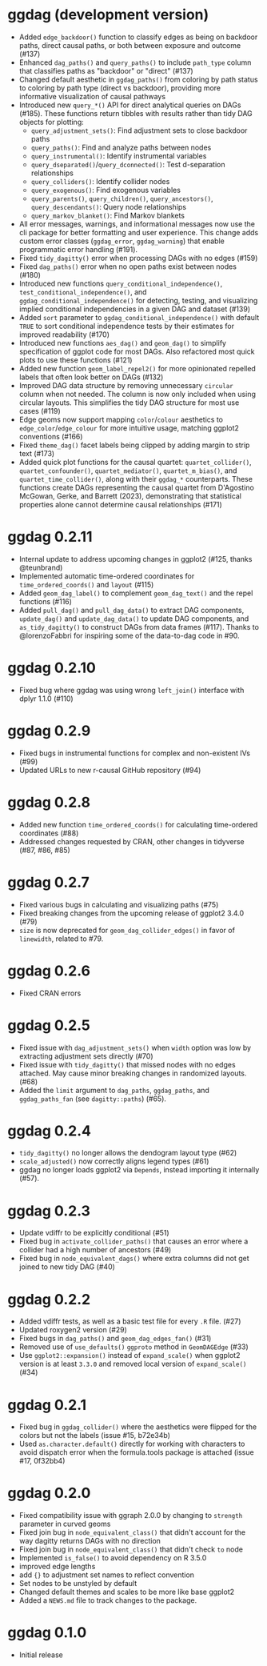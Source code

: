 # ggdag (development version)

* Added `edge_backdoor()` function to classify edges as being on backdoor paths, direct causal paths, or both between exposure and outcome (#137)
* Enhanced `dag_paths()` and `query_paths()` to include `path_type` column that classifies paths as "backdoor" or "direct" (#137)
* Changed default aesthetic in `ggdag_paths()` from coloring by path status to coloring by path type (direct vs backdoor), providing more informative visualization of causal pathways
* Introduced new `query_*()` API for direct analytical queries on DAGs (#185). These functions return tibbles with results rather than tidy DAG objects for plotting:
  - `query_adjustment_sets()`: Find adjustment sets to close backdoor paths
  - `query_paths()`: Find and analyze paths between nodes
  - `query_instrumental()`: Identify instrumental variables
  - `query_dseparated()`/`query_dconnected()`: Test d-separation relationships
  - `query_colliders()`: Identify collider nodes
  - `query_exogenous()`: Find exogenous variables
  - `query_parents()`, `query_children()`, `query_ancestors()`, `query_descendants()`: Query node relationships
  - `query_markov_blanket()`: Find Markov blankets
* All error messages, warnings, and informational messages now use the cli package for better formatting and user experience. This change adds custom error classes (`ggdag_error`, `ggdag_warning`) that enable programmatic error handling (#191).
* Fixed `tidy_dagitty()` error when processing DAGs with no edges (#159)
* Fixed `dag_paths()` error when no open paths exist between nodes (#180)
* Introduced new functions `query_conditional_independence()`, `test_conditional_independence()`, and `ggdag_conditional_independence()` for detecting, testing, and visualizing implied conditional independencies in a given DAG and dataset (#139)
* Added `sort` parameter to `ggdag_conditional_independence()` with default `TRUE` to sort conditional independence tests by their estimates for improved readability (#170)
* Introduced new functions `aes_dag()` and `geom_dag()` to simplify specification of ggplot code for most DAGs. Also refactored most quick plots to use these functions (#121)
* Added new function `geom_label_repel2()` for more opinionated repelled labels that often look better on DAGs (#132)
* Improved DAG data structure by removing unnecessary `circular` column when not needed. The column is now only included when using circular layouts. This simplifies the tidy DAG structure for most use cases (#119)
* Edge geoms now support mapping `color`/`colour` aesthetics to `edge_color`/`edge_colour` for more intuitive usage, matching ggplot2 conventions (#166)
* Fixed `theme_dag()` facet labels being clipped by adding margin to strip text (#173)
* Added quick plot functions for the causal quartet: `quartet_collider()`, `quartet_confounder()`, `quartet_mediator()`, `quartet_m_bias()`, and `quartet_time_collider()`, along with their `ggdag_*` counterparts. These functions create DAGs representing the causal quartet from D'Agostino McGowan, Gerke, and Barrett (2023), demonstrating that statistical properties alone cannot determine causal relationships (#171)

# ggdag 0.2.11

* Internal update to address upcoming changes in ggplot2 (#125, thanks @teunbrand)
* Implemented automatic time-ordered coordinates for `time_ordered_coords()` and `layout` (#115)
* Added `geom_dag_label()` to complement `geom_dag_text()` and the repel functions (#116)
* Added `pull_dag()` and `pull_dag_data()` to extract DAG components, `update_dag()` and `update_dag_data()` to update DAG components, and `as_tidy_dagitty()` to construct DAGs from data frames (#117). Thanks to @lorenzoFabbri for inspiring some of the data-to-dag code in #90.

# ggdag 0.2.10
* Fixed bug where ggdag was using wrong `left_join()` interface with dplyr 1.1.0 (#110)

# ggdag 0.2.9
* Fixed bugs in instrumental functions for complex and non-existent IVs (#99)
* Updated URLs to new r-causal GitHub repository (#94)

# ggdag 0.2.8
* Added new function `time_ordered_coords()` for calculating time-ordered coordinates (#88)
* Addressed changes requested by CRAN, other changes in tidyverse (#87, #86, #85)

# ggdag 0.2.7
* Fixed various bugs in calculating and visualizing paths (#75)
* Fixed breaking changes from the upcoming release of ggplot2 3.4.0 (#79)
* `size` is now deprecated for `geom_dag_collider_edges()` in favor of `linewidth`, related to #79.

# ggdag 0.2.6
* Fixed CRAN errors

# ggdag 0.2.5
* Fixed issue with `dag_adjustment_sets()` when `width` option was low by extracting adjustment sets directly (#70)
* Fixed issue with `tidy_dagitty()` that missed nodes with no edges attached. May cause minor breaking changes in randomized layouts. (#68)
* Added the `limit` argument to `dag_paths`, `ggdag_paths`, and `ggdag_paths_fan` (see `dagitty::paths`) (#65).

# ggdag 0.2.4
* `tidy_dagitty()` no longer allows the dendogram layout type (#62)
* `scale_adjusted()` now correctly aligns legend types (#61)
* ggdag no longer loads ggplot2 via `Depends`, instead importing it internally (#57).

# ggdag 0.2.3
* Update vdiffr to be explicitly conditional (#51)
* Fixed bug in `activate_collider_paths()` that causes an error where a collider had a high number of ancestors (#49)
* Fixed bug in `node_equivalent_dags()` where extra columns did not get joined to new tidy DAG (#40)

# ggdag 0.2.2
* Added vdiffr tests, as well as a basic test file for every `.R` file. (#27)
* Updated roxygen2 version (#29)
* Fixed bugs in `dag_paths()` and `geom_dag_edges_fan()` (#31)
* Removed use of `use_defaults()` `ggproto` method in `GeomDAGEdge` (#33)
* Use `ggplot2::expansion()` instead of `expand_scale()` when ggplot2 version is at least `3.3.0` and removed local version of `expand_scale()` (#34)

# ggdag 0.2.1
* Fixed bug in `ggdag_collider()` where the aesthetics were flipped for the colors but not the labels (issue #15, b72e34b)
* Used `as.character.default()` directly for working with characters to avoid dispatch error when the formula.tools package is attached (issue #17, 0f32bb4)

# ggdag 0.2.0
* Fixed compatibility issue with ggraph 2.0.0 by changing to `strength` parameter in curved geoms
* Fixed join bug in `node_equivalent_class()` that didn't account for the way dagitty returns DAGs with no direction
* Fixed join bug in `node_equivalent_class()` that didn't check `to` node
* Implemented `is_false()` to avoid dependency on R 3.5.0
* improved edge lengths
* add `{}` to adjustment set names to reflect convention
* Set nodes to be unstyled by default
* Changed default themes and scales to be more like base ggplot2
* Added a `NEWS.md` file to track changes to the package.


# ggdag 0.1.0
* Initial release
